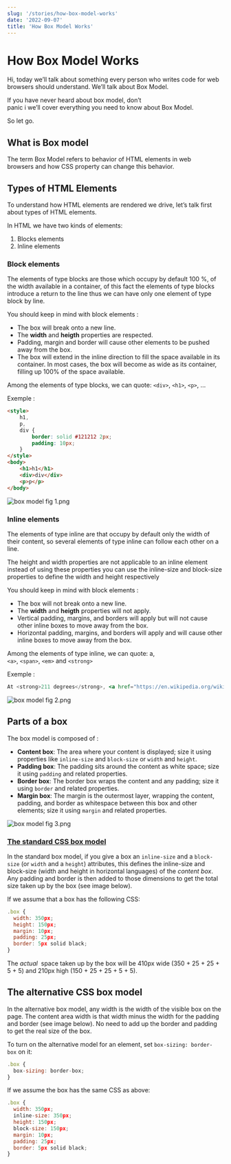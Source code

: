 ```yaml
---
slug: '/stories/how-box-model-works'
date: '2022-09-07'
title: 'How Box Model Works'
---
```


# How Box Model Works

Hi, today we’ll talk about something every person who writes code for web browsers should understand. We’ll talk about Box Model.

If you have never heard about box model, don’t panic i we’ll cover everything you need to know about Box Model.

So let go.

## What is Box model

The term Box Model refers to behavior of HTML elements in web browsers and how CSS property can change this behavior.

## Types of HTML Elements

To understand how HTML elements are rendered we drive, let’s talk first about types of HTML elements.

In HTML we have two kinds of elements:

1. Blocks elements
2. Inline elements

### Block elements

The elements of type blocks are those which occupy by default 100 %, of the width available in a container, of this fact the elements of type blocks introduce a return to the line thus we can have only one element of type block by line.

You should keep in mind with block elements :

- The box will break onto a new line.
- The **width** and **heigth** properties are respected.
- Padding, margin and border will cause other elements to be pushed away from the box.
- The box will extend in the inline direction to fill the space available in its container. In most cases, the box will become as wide as its container, filling up 100% of the space available.

Among the elements of type blocks, we can quote: `<div>`, `<h1>`, `<p>`, …

Exemple :

```html
<style>
	h1,
	p,
	div {
		border: solid #121212 2px;
		padding: 10px;
	}
</style>
<body>
	<h1>h1</h1>
	<div>div</div>
	<p>p</p>
</body>
```

![box model fig 1.png](https://res.cloudinary.com/dxtggeaor/image/upload/v1662554426/francoisdisubi.com/box%20models/frame_chrome_mac_dark_ukfcxc.png)

### Inline elements

The elements of type inline are that occupy by default only the width of their content, so several elements of type inline can follow each other on a line.

The height and width properties are not applicable to an inline element instead of using these properties you can use the inline-size and block-size properties to define the width and height respectively

You should keep in mind with block elements :

- The box will not break onto a new line.
- The **width** and **heigth** properties will not apply.
- Vertical padding, margins, and borders will apply but will not cause other inline boxes to move away from the box.
- Horizontal padding, margins, and borders will apply and will cause other inline boxes to move away from the box.

Among the elements of type inline, we can quote: a, `<a>`, `<span>`, `<em>` and `<strong>`

Exemple :

```jsx
At <strong>211 degrees</strong>, <a href="https://en.wikipedia.org/wiki/Water">water</a>  is <em>hot</em>.
```

![box model fig 2.png](https://res.cloudinary.com/dxtggeaor/image/upload/v1662554426/francoisdisubi.com/box%20models/frame_chrome_mac_dark_1_fgtqke.png)

## Parts of a box

The box model is composed of :

- **Content box**: The area where your content is displayed; size it using properties like `inline-size` and `block-size` or `width` and `height`.
- **Padding box**: The padding sits around the content as white space; size it using `padding` and related properties.
- **Border box**: The border box wraps the content and any padding; size it using `border` and related properties.
- **Margin box**: The margin is the outermost layer, wrapping the content, padding, and border as whitespace between this box and other elements; size it using `margin` and related properties.

![box model fig 3.png](https://res.cloudinary.com/dxtggeaor/image/upload/v1662545537/francoisdisubi.com/box%20models/box_model_fig_3_hsb8sc.png)

### **[The standard CSS box model](https://developer.mozilla.org/en-US/docs/Learn/CSS/Building_blocks/The_box_model#the_standard_css_box_model)**

In the standard box model, if you give a box an `inline-size` and a `block-size` (or `width` and a `height`) attributes, this defines the inline-size and block-size (width and height in horizontal languages) of the *content box*. Any padding and border is then added to those dimensions to get the total size taken up by the box (see image below).

If we assume that a box has the following CSS:

```jsx
.box {
  width: 350px;
  height: 150px;
  margin: 10px;
  padding: 25px;
  border: 5px solid black;
}
```

The *actual*
 space taken up by the box will be 410px wide (350 + 25 + 25 + 5 + 5) and 210px high (150 + 25 + 25 + 5 + 5).

## The alternative CSS box model

In the alternative box model, any width is the width of the visible box on the page. The content area width is that width minus the width for the padding and border (see image below). No need to add up the border and padding to get the real size of the box.

To turn on the alternative model for an element, set `box-sizing: border-box` on it:

```jsx
.box {
  box-sizing: border-box;
}
```

If we assume the box has the same CSS as above:

```jsx
.box {
  width: 350px;
  inline-size: 350px;
  height: 150px;
  block-size: 150px;
  margin: 10px;
  padding: 25px;
  border: 5px solid black;
}
```
